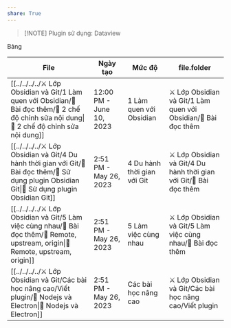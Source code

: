 ```yaml
---
share: True
---
```

> [!NOTE] Plugin sử dụng: Dataview

Bảng

| File                                                                                                                                     | Ngày tạo                 | Mức độ                      | file.folder                                                        |
| ---------------------------------------------------------------------------------------------------------------------------------------- | ------------------------ | --------------------------- | ------------------------------------------------------------------ |
| [[../../../../⚔️ Lớp Obsidian và Git/1 Làm quen với Obsidian/📖 Bài đọc thêm/📖 2 chế độ chỉnh sửa nội dung\|📖 2 chế độ chỉnh sửa nội dung]]     | 12:00 PM - June 10, 2023 | 1 Làm quen với Obsidian     | ⚔️ Lớp Obsidian và Git/1 Làm quen với Obsidian/📖 Bài đọc thêm     |
| [[../../../../⚔️ Lớp Obsidian và Git/4 Du hành thời gian với Git/📖 Bài đọc thêm/📖 Sử dụng plugin Obsidian Git\|📖 Sử dụng plugin Obsidian Git]] | 2:51 PM - May 26, 2023   | 4 Du hành thời gian với Git | ⚔️ Lớp Obsidian và Git/4 Du hành thời gian với Git/📖 Bài đọc thêm |
| [[../../../../⚔️ Lớp Obsidian và Git/5 Làm việc cùng nhau/📖 Bài đọc thêm/📖 Remote, upstream, origin\|📖 Remote, upstream, origin]]              | 2:51 PM - May 26, 2023   | 5 Làm việc cùng nhau        | ⚔️ Lớp Obsidian và Git/5 Làm việc cùng nhau/📖 Bài đọc thêm        |
| [[../../../../⚔️ Lớp Obsidian và Git/Các bài học nâng cao/Viết plugin/📖 Nodejs và Electron\|📖 Nodejs và Electron]]                              | 2:51 PM - May 26, 2023   | Các bài học nâng cao        | ⚔️ Lớp Obsidian và Git/Các bài học nâng cao/Viết plugin            |

